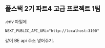 ## 풀스택 2기 파트4 고급 프로젝트 1팀

.env 파일에

```
NEXT_PUBLIC_API_URL="http://localhost:3100"
```

같이 BE api 주소 넣어주기.
